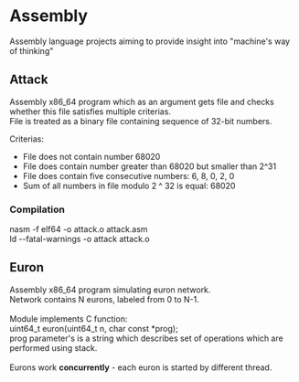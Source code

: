 # Assembly
Assembly language projects aiming to provide insight into "machine's way of thinking"

## Attack
Assembly x86_64 program which as an argument gets file and checks whether this file satisfies multiple criterias.  
File is treated as a binary file containing sequence of 32-bit numbers.

Criterias:
- File does not contain number 68020
- File does contain number greater than 68020 but smaller than 2^31
- File does contain five consecutive numbers: 6, 8, 0, 2, 0
- Sum of all numbers in file modulo 2 ^ 32 is equal: 68020

### Compilation
nasm -f elf64 -o attack.o attack.asm  
ld --fatal-warnings -o attack attack.o  



## Euron
Assembly x86_64 program simulating euron network.  
Network contains N eurons, labeled from 0 to N-1.  
</br>
Module implements C function:  
uint64_t euron(uint64_t n, char const \*prog);  
prog parameter's is a string which describes set of operations which are performed using stack.  
</br>
Eurons work <b>concurrently</b> - each euron is started by different thread.
